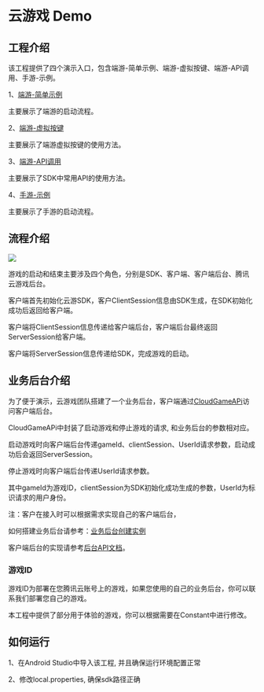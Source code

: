 # 云游戏 Demo

## 工程介绍

该工程提供了四个演示入口，包含端游-简单示例、端游-虚拟按键、端游-API调用、手游-示例。

1、[端游-简单示例](app/src/main/java/com/example/demop/activity/PcSimpleActivity.java)

主要展示了端游的启动流程。

2、[端游-虚拟按键](app/src/main/java/com/example/demop/activity/PcGamePadActivity.java)

主要展示了端游虚拟按键的使用方法。

3、[端游-API调用](app/src/main/java/com/example/demop/activity/PcApiActivity.java)

主要展示了SDK中常用API的使用方法。

4、[手游-示例](app/src/main/java/com/example/demop/activity/MobileSimpleActivity.java)

主要展示了手游的启动流程。

## 流程介绍

![](https://main.qcloudimg.com/raw/d7d82673b8e1ead4a31301ef2c7de3c9.png)

游戏的启动和结束主要涉及四个角色，分别是SDK、客户端、客户端后台、腾讯云游戏后台。

客户端首先初始化云游SDK，客户ClientSession信息由SDK生成，在SDK初始化成功后返回给客户端。

客户端将ClientSession信息传递给客户端后台，客户端后台最终返回ServerSession给客户端。

客户端将ServerSession信息传递给SDK，完成游戏的启动。

## 业务后台介绍

为了便于演示，云游戏团队搭建了一个业务后台，客户端通过[CloudGameAPi](app/src/main/java/com/example/demop/server/CloudGameApi.java)访问客户端后台。

CloudGameAPi中封装了启动游戏和停止游戏的请求, 和业务后台的参数相对应。

启动游戏时向客户端后台传递gameId、clientSession、UserId请求参数，启动成功后会返回ServerSession。

停止游戏时向客户端后台传递UserId请求参数。

其中gameId为游戏ID，clientSession为SDK初始化成功生成的参数，UserId为标识请求的用户身份。

注：客户在接入时可以根据需求实现自己的客户端后台，

如何搭建业务后台请参考：[业务后台创建实例](https://docs.qq.com/doc/DRUZsV3VHbm1ERE5U)

客户端后台的实现请参考[后台API文档](https://cloud.tencent.com/document/product/1162/40729)。

### 游戏ID

游戏ID为部署在您腾讯云账号上的游戏，如果您使用的自己的业务后台，你可以联系我们部署您自己的游戏。

本工程中提供了部分用于体验的游戏，你可以根据需要在Constant中进行修改。

## 如何运行

1、在Android Studio中导入该工程, 并且确保运行环境配置正常

2、修改local.properties, 确保sdk路径正确

